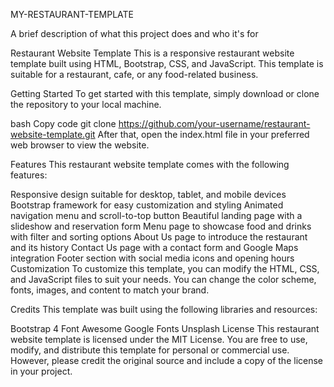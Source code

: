 
MY-RESTAURANT-TEMPLATE

A brief description of what this project does and who it's for

Restaurant Website Template
This is a responsive restaurant website template built using HTML, Bootstrap, CSS, and JavaScript. This template is suitable for a restaurant, cafe, or any food-related business.

Getting Started
To get started with this template, simply download or clone the repository to your local machine.

bash
Copy code
git clone https://github.com/your-username/restaurant-website-template.git
After that, open the index.html file in your preferred web browser to view the website.

Features
This restaurant website template comes with the following features:

Responsive design suitable for desktop, tablet, and mobile devices
Bootstrap framework for easy customization and styling
Animated navigation menu and scroll-to-top button
Beautiful landing page with a slideshow and reservation form
Menu page to showcase food and drinks with filter and sorting options
About Us page to introduce the restaurant and its history
Contact Us page with a contact form and Google Maps integration
Footer section with social media icons and opening hours
Customization
To customize this template, you can modify the HTML, CSS, and JavaScript files to suit your needs. You can change the color scheme, fonts, images, and content to match your brand.

Credits
This template was built using the following libraries and resources:

Bootstrap 4
Font Awesome
Google Fonts
Unsplash
License
This restaurant website template is licensed under the MIT License. You are free to use, modify, and distribute this template for personal or commercial use. However, please credit the original source and include a copy of the license in your project.



